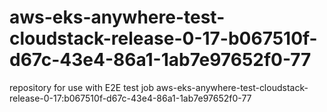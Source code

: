 # aws-eks-anywhere-test-cloudstack-release-0-17-b067510f-d67c-43e4-86a1-1ab7e97652f0-77
repository for use with E2E test job aws-eks-anywhere-test-cloudstack-release-0-17:b067510f-d67c-43e4-86a1-1ab7e97652f0-77
